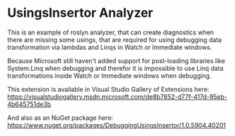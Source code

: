 # UsingsInsertor Analyzer
This is an example of roslyn analyzer, 
that can create diagnostics when there are missing some usings,
that are required for using debugging data transformation via lambdas and Linqs in Watch or Immediate windows.

Because Microsoft still haven't added support for post-loading libraries like System.Linq when debugging and therefor
it is impossible to use Linq data transformations inside Watch or Immediate windows when debugging.

This extension is available in Visual Studio Gallery of Extensions here:</br>
https://visualstudiogallery.msdn.microsoft.com/de8b7852-d77f-417d-95eb-4b645751de3b

And also as an NuGet package here:</br>
https://www.nuget.org/packages/DebuggingUsingsInsertor/1.0.5904.40201
